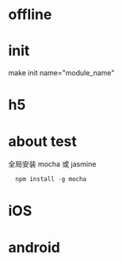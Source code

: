 
# offline
# init
make init name="module_name"

# h5
# about test 
全局安装 mocha  或 jasmine
``` js
  npm install -g mocha
``` 


# iOS


# android
## 


